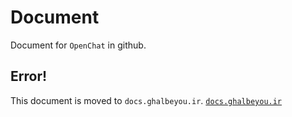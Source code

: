 # Document
Document for `OpenChat` in github.
## Error!
This document is moved to `docs.ghalbeyou.ir`.
[`docs.ghalbeyou.ir`](docs.ghalbeyou.ir)
